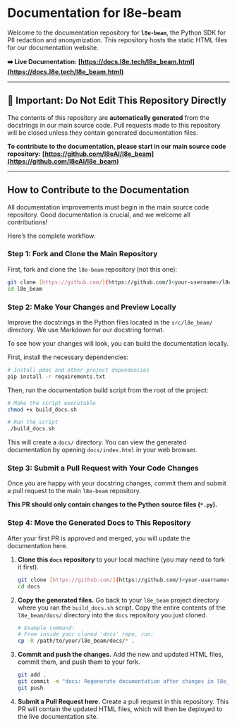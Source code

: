 # Documentation for l8e-beam

Welcome to the documentation repository for **`l8e-beam`**, the Python SDK for PII redaction and anonymization. This repository hosts the static HTML files for our documentation website.

**➡️ Live Documentation: [https://docs.l8e.tech/l8e_beam.html](https://docs.l8e.tech/l8e_beam.html)**

---

## 🛑 Important: Do Not Edit This Repository Directly

The contents of this repository are **automatically generated** from the docstrings in our main source code. Pull requests made to this repository will be closed unless they contain generated documentation files.

**To contribute to the documentation, please start in our main source code repository:**
**[https://github.com/l8eAI/l8e_beam](https://github.com/l8eAI/l8e_beam)**

---

## How to Contribute to the Documentation

All documentation improvements must begin in the main source code repository. Good documentation is crucial, and we welcome all contributions!

Here’s the complete workflow:

### Step 1: Fork and Clone the Main Repository

First, fork and clone the `l8e-beam` repository (not this one):

```bash
git clone [https://github.com/](https://github.com/)<your-username>/l8e_beam.git
cd l8e_beam
```

### Step 2: Make Your Changes and Preview Locally

Improve the docstrings in the Python files located in the `src/l8e_beam/` directory. We use Markdown for our docstring format.

To see how your changes will look, you can build the documentation locally.

First, install the necessary dependencies:

```bash
# Install pdoc and other project dependencies
pip install -r requirements.txt
```

Then, run the documentation build script from the root of the project:

```bash
# Make the script executable
chmod +x build_docs.sh

# Run the script
./build_docs.sh
```

This will create a `docs/` directory. You can view the generated documentation by opening `docs/index.html` in your web browser.

### Step 3: Submit a Pull Request with Your Code Changes

Once you are happy with your docstring changes, commit them and submit a pull request to the main `l8e-beam` repository.

**This PR should only contain changes to the Python source files (`*.py`).**

### Step 4: Move the Generated Docs to This Repository

After your first PR is approved and merged, you will update the documentation here.

1.  **Clone this `docs` repository** to your local machine (you may need to fork it first).

    ```bash
    git clone [https://github.com/](https://github.com/)<your-username>/docs.git
    cd docs
    ```

2.  **Copy the generated files.** Go back to your `l8e_beam` project directory where you ran the `build_docs.sh` script. Copy the entire contents of the `l8e_beam/docs/` directory into the `docs` repository you just cloned.

    ```bash
    # Example command:
    # From inside your cloned 'docs' repo, run:
    cp -R /path/to/your/l8e_beam/docs/* .
    ```

3.  **Commit and push the changes.** Add the new and updated HTML files, commit them, and push them to your fork.

    ```bash
    git add .
    git commit -m "docs: Regenerate documentation after changes in l8e_beam"
    git push
    ```

4.  **Submit a Pull Request here.** Create a pull request in this repository. This PR will contain the updated HTML files, which will then be deployed to the live documentation site.